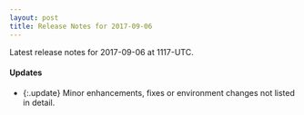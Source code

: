 ```yaml
---
layout: post
title: Release Notes for 2017-09-06
---
```


Latest release notes for 2017-09-06 at 1117-UTC.

<div class='updates' markdown='1'>

#### Updates

- {:.update} Minor enhancements, fixes or environment changes not listed in detail.

</div>


